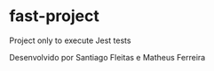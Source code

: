 # fast-project
Project only to execute Jest tests

Desenvolvido por Santiago Fleitas e Matheus Ferreira
